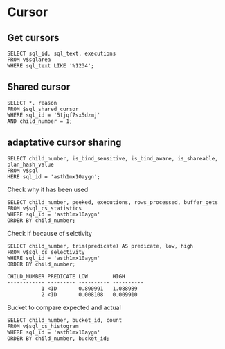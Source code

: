 # Cursor

## Get cursors


```oracle
SELECT sql_id, sql_text, executions
FROM v$sqlarea
WHERE sql_text LIKE '%1234';
```

## Shared cursor
```oracle
SELECT *, reason
FROM $sql_shared_cursor
WHERE sql_id = '5tjqf7sx5dzmj'
AND child_number = 1;
```

## adaptative cursor sharing

```oracle
SELECT child_number, is_bind_sensitive, is_bind_aware, is_shareable, plan_hash_value
FROM v$sql
HERE sql_id = 'asth1mx10aygn';
```

Check why it has been used
```oracle
SELECT child_number, peeked, executions, rows_processed, buffer_gets
FROM v$sql_cs_statistics
WHERE sql_id = 'asth1mx10aygn'
ORDER BY child_number;
```

Check if because of selctivity
```oracle
SELECT child_number, trim(predicate) AS predicate, low, high
FROM v$sql_cs_selectivity
WHERE sql_id = 'asth1mx10aygn'
ORDER BY child_number;
```

```text
CHILD_NUMBER PREDICATE LOW        HIGH
------------ --------- ---------- ----------
           1 <ID       0.890991   1.088989
           2 <ID       0.008108   0.009910
```

Bucket to compare expected and actual
```xpath2
SELECT child_number, bucket_id, count
FROM v$sql_cs_histogram
WHERE sql_id = 'asth1mx10aygn'
ORDER BY child_number, bucket_id;
```

